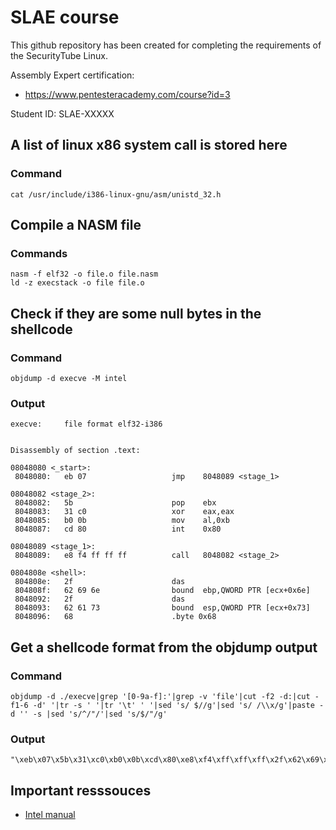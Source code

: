 # SLAE course
This github repository has been created for completing the requirements of the SecurityTube Linux.

Assembly Expert certification:
* https://www.pentesteracademy.com/course?id=3

Student ID: SLAE-XXXXX


## A list of linux x86 system call is stored here
### Command
```
cat /usr/include/i386-linux-gnu/asm/unistd_32.h
```

## Compile a NASM file 
### Commands
```
nasm -f elf32 -o file.o file.nasm
ld -z execstack -o file file.o
```
## Check if they are some null bytes in the shellcode
### Command
```
objdump -d execve -M intel
```
### Output
```
execve:     file format elf32-i386


Disassembly of section .text:

08048080 <_start>:
 8048080:	eb 07                	jmp    8048089 <stage_1>

08048082 <stage_2>:
 8048082:	5b                   	pop    ebx
 8048083:	31 c0                	xor    eax,eax
 8048085:	b0 0b                	mov    al,0xb
 8048087:	cd 80                	int    0x80

08048089 <stage_1>:
 8048089:	e8 f4 ff ff ff       	call   8048082 <stage_2>

0804808e <shell>:
 804808e:	2f                   	das    
 804808f:	62 69 6e             	bound  ebp,QWORD PTR [ecx+0x6e]
 8048092:	2f                   	das    
 8048093:	62 61 73             	bound  esp,QWORD PTR [ecx+0x73]
 8048096:	68                   	.byte 0x68
```

## Get a shellcode format from the objdump output
### Command
```
objdump -d ./execve|grep '[0-9a-f]:'|grep -v 'file'|cut -f2 -d:|cut -f1-6 -d' '|tr -s ' '|tr '\t' ' '|sed 's/ $//g'|sed 's/ /\\x/g'|paste -d '' -s |sed 's/^/"/'|sed 's/$/"/g'
```
### Output
```
"\xeb\x07\x5b\x31\xc0\xb0\x0b\xcd\x80\xe8\xf4\xff\xff\xff\x2f\x62\x69\x6e\x2f\x62\x61\x73\x68"
```

## Important resssouces
* [Intel manual](https://www.intel.com/content/dam/www/public/us/en/documents/manuals/64-ia-32-architectures-software-developer-instruction-set-reference-manual-325383.pdf)